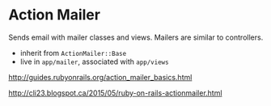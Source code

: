 # Action Mailer
Sends email with mailer classes and views. Mailers are similar to controllers. 
- inherit from `ActionMailer::Base`
- live in `app/mailer`, associated with `app/views`

http://guides.rubyonrails.org/action_mailer_basics.html

http://cli23.blogspot.ca/2015/05/ruby-on-rails-actionmailer.html
